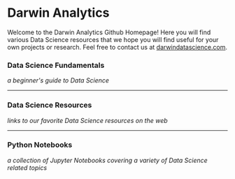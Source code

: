 # Darwin Analytics 

Welcome to the Darwin Analytics Github Homepage!  Here you will find various Data Science resources that we hope you will find useful for your own projects or research.  Feel free to contact us at [darwindatascience.com](http://www.darwindatascience.com/).


### Data Science Fundamentals
_a beginner's guide to Data Science_

---
### Data Science Resources  
_links to our favorite Data Science resources on the web_

---
### Python Notebooks
_a collection of Jupyter Notebooks covering a variety of Data Science related topics_


